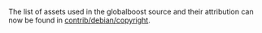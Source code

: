 The list of assets used in the globalboost source and their attribution can now be found in [contrib/debian/copyright](../contrib/debian/copyright).
